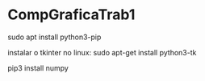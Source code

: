 # CompGraficaTrab1

sudo apt install python3-pip

instalar o tkinter no linux:
sudo apt-get install python3-tk

pip3 install numpy